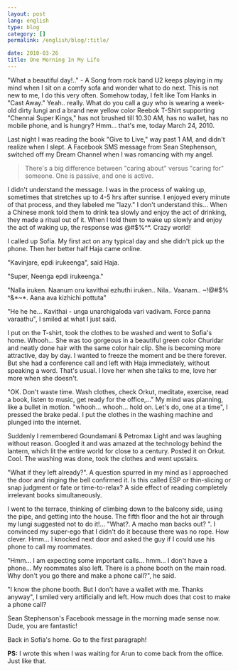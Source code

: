 ```yaml
---
layout: post
lang: english
type: blog
category: []
permalink: /english/blog/:title/

date: 2010-03-26
title: One Morning In My Life
---
```


"What a beautiful day!.." - A Song from rock band U2 keeps playing in my mind when I sit on a comfy sofa and wonder what to do next. This is not new to me, I do this very often. Somehow today, I felt like Tom Hanks in "Cast Away." Yeah.. really. What do you call a guy who is wearing a week-old dirty lungi and a brand new yellow color Reebok T-Shirt supporting "Chennai Super Kings," has not brushed till 10.30 AM, has no wallet, has no mobile phone, and is hungry? Hmm... that's me, today March 24, 2010.

Last night I was reading the book "Give to Live," way past 1 AM, and didn't realize when I slept. A Facebook SMS message from Sean Stephenson, switched off my Dream Channel when I was romancing with my angel.

> There's a big difference between "caring about" versus "caring for" someone. One is passive, and one is active.

I didn't understand the message. I was in the process of waking up, sometimes that stretches up to 4-5 hrs after sunrise. I enjoyed every minute of that process, and they labeled me "lazy." I don't understand this... When a Chinese monk told them to drink tea slowly and enjoy the act of drinking, they made a ritual out of it. When I told them to wake up slowly and enjoy the act of waking up, the response was @#$%^*. Crazy world!

I called up Sofia. My first act on any typical day and she didn't pick up the phone. Then her better half Haja came online.

"Kavinjare, epdi irukeenga", said Haja.

"Super, Neenga epdi irukeenga."

"Nalla iruken. Naanum oru kavithai ezhuthi iruken.. Nila.. Vaanam.. ~!@#$% ^&*~*. Aana ava kizhichi pottuta"

"He he he... Kavithai - unga unarchigaloda vari vadivam. Force panna varaathu", I smiled at what I just said.

I put on the T-shirt, took the clothes to be washed and went to Sofia's home. Whooh... She was too gorgeous in a beautiful green color Churidar and neatly done hair with the same color hair clip. She is becoming more attractive, day by day. I wanted to freeze the moment and be there forever. But she had a conference call and left with Haja immediately, without speaking a word. That's usual. I love her when she talks to me, love her more when she doesn't.

"OK. Don't waste time. Wash clothes, check Orkut, meditate, exercise, read a book, listen to music, get ready for the office,..." My mind was planning, like a bullet in motion. "whooh... whooh... hold on. Let's do, one at a time", I pressed the brake pedal. I put the clothes in the washing machine and plunged into the internet.

Suddenly I remembered Goundamani & Petromax Light and was laughing without reason. Googled it and was amazed at the technology behind the lantern, which lit the entire world for close to a century. Posted it on Orkut. Cool. The washing was done, took the clothes and went upstairs.

"What if they left already?". A question spurred in my mind as I approached the door and ringing the bell confirmed it. Is this called ESP or thin-slicing or snap judgment or fate or time-to-relax? A side effect of reading completely irrelevant books simultaneously.

I went to the terrace, thinking of climbing down to the balcony side, using the pipe, and getting into the house. The fifth floor and the hot air through my lungi suggested not to do it!... "What?. A macho man backs out? ". I convinced my super-ego that I didn't do it because there was no rope. How clever. Hmm... I knocked next door and asked the guy if I could use his phone to call my roommates.

"Hmm... I am expecting some important calls... hmm... I don't have a phone... My roommates also left. There is a phone booth on the main road. Why don't you go there and make a phone call?", he said.

"I know the phone booth. But I don't have a wallet with me. Thanks anyway", I smiled very artificially and left. How much does that cost to make a phone call?

Sean Stephenson's Facebook message in the morning made sense now. Dude, you are fantastic!

Back in Sofia's home. Go to the first paragraph!

**PS:** I wrote this when I was waiting for Arun to come back from the office. Just like that.
